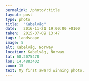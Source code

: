 ```yaml
---
permalink: /photo/:title
layout: post
type: photo
title:  "Kabelvåg"
date:   2016-11-21 19:00:00 +0100
taken:  2015-07-09 13:47
tags: landscape
image: 5
alt: Kabelvåg, Norway
location: Kabelvåg, Norway
lat: 68.2075478
lon: 14.4883402
zoom: 15
text: My first award winning photo.
---
```

